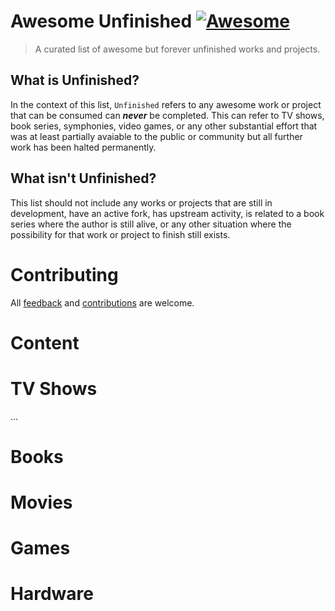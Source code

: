 # Awesome Unfinished [![Awesome](https://awesome.re/badge.svg)](https://awesome.re)

>A curated list of awesome but forever unfinished works and projects. 


## What is Unfinished?
In the context of this list, `Unfinished` refers to any awesome work or project that can be consumed can _**never**_  be completed.   This can refer to TV shows, book series, symphonies, video games, or any other substantial effort that was at least partially avaiable to the public or community but all further work has been halted permanently.  

## What isn't Unfinished?
This list should not include any works or projects that are still in development, have an active fork, has upstream activity, is related to a book series where the author is still alive, or any other situation where the possibility for that work or project to finish still exists.  


# Contributing
All [feedback](https://github.com/Zorziel/awesome-unfinished/issues) and [contributions](CONTRIBUTING.md) are welcome.  


# Content




# TV Shows
 ...
<!-- Placeholders: 

Dark Matter
Firefly 

-->

# Books


# Movies


# Games


# Hardware



